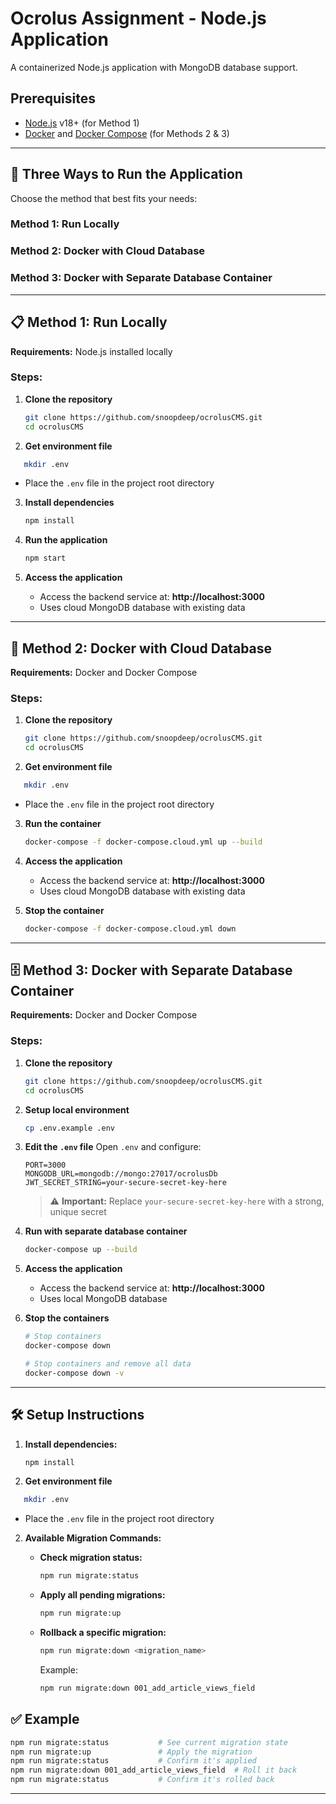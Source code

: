 # Ocrolus Assignment - Node.js Application

A containerized Node.js application with MongoDB database support.

## Prerequisites

- [Node.js](https://nodejs.org/) v18+ (for Method 1)
- [Docker](https://docs.docker.com/get-docker/) and [Docker Compose](https://docs.docker.com/compose/install/) (for Methods 2 & 3)

---

## 🚀 Three Ways to Run the Application

Choose the method that best fits your needs:

### Method 1: Run Locally
### Method 2: Docker with Cloud Database
### Method 3: Docker with Separate Database Container

---

## 📋 Method 1: Run Locally

**Requirements:** Node.js installed locally

### Steps:

1. **Clone the repository**
   ```bash
   git clone https://github.com/snoopdeep/ocrolusCMS.git
   cd ocrolusCMS
   ```

2. **Get environment file**
```bash
   mkdir .env
   ```
   - Place the `.env` file in the project root directory

3. **Install dependencies**
   ```bash
   npm install
   ```

4. **Run the application**
   ```bash
   npm start
   ```

5. **Access the application**
   - Access the backend service at: **http://localhost:3000**
   - Uses cloud MongoDB database with existing data

---

## 🐳 Method 2: Docker with Cloud Database

**Requirements:** Docker and Docker Compose

### Steps:

1. **Clone the repository**
   ```bash
   git clone https://github.com/snoopdeep/ocrolusCMS.git
   cd ocrolusCMS
   ```

2. **Get environment file**
```bash
   mkdir .env
   ```
   - Place the `.env` file in the project root directory

3. **Run the container**
   ```bash
   docker-compose -f docker-compose.cloud.yml up --build
   ```

4. **Access the application**
   - Access the backend service at: **http://localhost:3000**
   - Uses cloud MongoDB database with existing data

5. **Stop the container**
   ```bash
   docker-compose -f docker-compose.cloud.yml down
   ```

---

## 🗄️ Method 3: Docker with Separate Database Container

**Requirements:** Docker and Docker Compose

### Steps:

1. **Clone the repository**
   ```bash
   git clone https://github.com/snoopdeep/ocrolusCMS.git
   cd ocrolusCMS
   ```

2. **Setup local environment**
   ```bash
   cp .env.example .env
   ```

3. **Edit the `.env` file**
   Open `.env` and configure:
   ```env
   PORT=3000
   MONGODB_URL=mongodb://mongo:27017/ocrolusDb
   JWT_SECRET_STRING=your-secure-secret-key-here
   ```
   > ⚠️ **Important:** Replace `your-secure-secret-key-here` with a strong, unique secret

4. **Run with separate database container**
   ```bash
   docker-compose up --build
   ```

5. **Access the application**
   - Access the backend service at: **http://localhost:3000**
   - Uses local MongoDB database

6. **Stop the containers**
   ```bash
   # Stop containers 
   docker-compose down
   
   # Stop containers and remove all data
   docker-compose down -v
   ```

---

## 🛠️ Setup Instructions

1. **Install dependencies:**
   ```bash
   npm install
   ```
2. **Get environment file**
```bash
   mkdir .env
   ```
   - Place the `.env` file in the project root directory
   
2. **Available Migration Commands:**

   - **Check migration status:**
     ```bash
     npm run migrate:status
     ```

   - **Apply all pending migrations:**
     ```bash
     npm run migrate:up
     ```

   - **Rollback a specific migration:**
     ```bash
     npm run migrate:down <migration_name>
     ```
     Example:
     ```bash
     npm run migrate:down 001_add_article_views_field
     ```

## ✅ Example

```bash
npm run migrate:status           # See current migration state
npm run migrate:up               # Apply the migration
npm run migrate:status           # Confirm it's applied
npm run migrate:down 001_add_article_views_field  # Roll it back
npm run migrate:status           # Confirm it's rolled back
```
---
